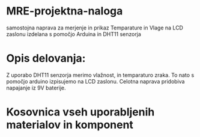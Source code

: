 # MRE-projektna-naloga
samostojna naprava za merjenje in prikaz Temparature in Vlage na LCD zaslonu izdelana s pomočjo Arduina in DHT11 senzorja
# Opis delovanja:
 Z uporabo DHT11 senzorja merimo vlažnost, in temparaturo zraka. To nato s pomočjo arduino izpisujemo na LCD zaslonu. Celotna naprava pridobiva napajanje iz 9V baterije.
# Kosovnica vseh uporabljenih materialov in komponent
